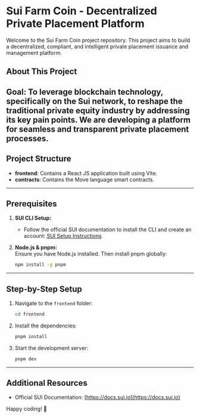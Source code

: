 # Sui Farm Coin - Decentralized Private Placement Platform

Welcome to the Sui Farm Coin project repository. This project aims to build a decentralized, compliant, and intelligent private placement issuance and management platform.

## About This Project

**Goal:** To leverage blockchain technology, specifically on the Sui network, to reshape the traditional private equity industry by addressing its key pain points. We are developing a platform for seamless and transparent private placement processes.
---

## Project Structure

- **frontend**: Contains a React JS application built using Vite.
- **contracts**: Contains the Move language smart contracts.

---

## Prerequisites

1. **SUI CLI Setup:**  
   - Follow the official SUI documentation to install the CLI and create an account: [SUI Setup Instructions](https://docs.sui.io/guides/developer/getting-started/sui-install)

2. **Node.js & pnpm:**  
   Ensure you have Node.js installed. Then install pnpm globally:

   ```bash
   npm install -g pnpm
   ```

---

## Step-by-Step Setup

1. Navigate to the `frontend` folder:

   ```bash
   cd frontend
   ```

2. Install the dependencies:

   ```bash
   pnpm install
   ```

3. Start the development server:

   ```bash
   pnpm dev
   ```

---

## Additional Resources

- Official SUI Documentation: [https://docs.sui.io](https://docs.sui.io)

Happy coding! 🚀
